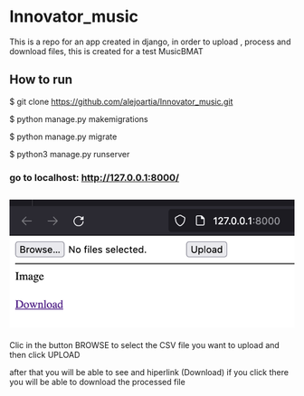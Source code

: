 # Innovator_music
This is a repo for an app created in django, in order to upload , process and download files, this is created for a test MusicBMAT 

## How to run 

  $ git clone https://github.com/alejoartia/Innovator_music.git
  
  $ python manage.py makemigrations  
  
  $ python manage.py migrate     
  
  $ python3 manage.py runserver  
  
  
### go to localhost:  http://127.0.0.1:8000/
  
 ## ![alt text](https://github.com/alejoartia/Innovator_music/blob/master/imgreadme.png)
 
 Clic in the button BROWSE to select the CSV file you want to upload and then click UPLOAD 
 
 after that you will be able to see and hiperlink (Download) if you click there you will be able to download the processed file
 
 
